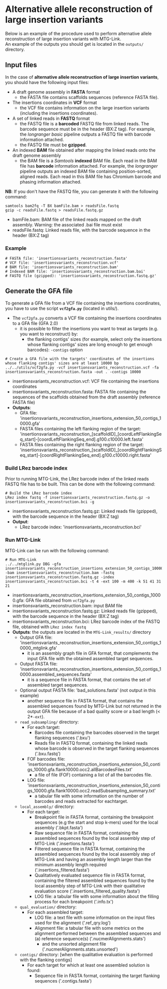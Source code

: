 # Alternative allele reconstruction of large insertion variants

Below is an example of the procedure used to perform alternative allele reconstruction of large insertion variants with MTG-Link.  
An example of the outputs you should get is located in the `outputs/` directory.

## Input files

In the case of **alternative allele reconstruction of large insertion variants**, you should have the following input files:
* A draft genome assembly in **FASTA** format
    * the FASTA file contains scaffolds sequences (reference FASTA file).
* The insertions coordinates in **VCF** format
    * the VCF file contains information on the large insertion variants (including the insertions coordinates).
* A set of linked reads in **FASTQ** format
    * the FASTQ file is a **barcoded** FASTQ file from linked reads. The barcode sequence must be in the header (BX:Z tag). For example, the *longranger basic* pipeline outputs a FASTQ file with barcode information attached.
    * the FASTQ file must be **gzipped**.
* An indexed **BAM** file obtained after mapping the linked reads onto the draft genome assembly
    * the BAM file is a *Samtools* **indexed** BAM file. Each read in the BAM file has **barcode** information attached. For example, the *longranger* pipeline outputs an indexed BAM file containing position-sorted, aligned reads. Each read in this BAM file has Chromium barcode and phasing information attached.

**NB**: If you don't have the FASTQ file, you can generate it with the following command:
```
samtools bam2fq -T BX bamFile.bam > readsFile.fastq
gzip -c readsFile.fastq > readsFile.fastq.gz
```
* bamFile.bam: BAM file of the linked reads mapped on the draft assembly. Warning: the associated .bai file must exist
* readsFile.fastq: Linked reads file, with the barcode sequence in the header (BX:Z tag)

### Example

```
# FASTA file: 'insertionsvariants_reconstruction.fasta'
# VCF file: 'insertionsvariants_reconstruction.vcf'
# BAM file: 'insertionsvariants_reconstruction.bam'
# Indexed BAM file: 'insertionsvariants_reconstruction.bam.bai'
# FASTQ file (gzipped): 'insertionsvariants_reconstruction.fastq.gz'
```

## Generate the GFA file

To generate a GFA file from a VCF file containing the insertions coordinates, you have to use the script **`vcf2gfa.py`** (located in utils/).
* The `vcf2gfa.py` converts a VCF file containing the insertions coordinates to a GFA file (GFA 2.0)
    * it is possible to filter the insertions you want to treat as targets (e.g. you want to reconstruct) by:
        * the flanking contigs' sizes (for example, select only the insertions whose flanking contigs' sizes are long enough to get enough barcodes): `-contigs` option
```
# Create a GFA file with the targets' coordinates of the insertions whose flanking contigs' sizes are at least 10000 bp
../../utils/vcf2gfa.py -vcf insertionsvariants_reconstruction.vcf -fa insertionsvariants_reconstruction.fasta -out . -contigs 10000
```
* insertionsvariants_reconstruction.vcf: VCF file containing the insertions coordinates
* insertionsvariants_reconstruction.fasta: FASTA file containing the sequences of the scaffolds obtained from the draft assembly (reference FASTA file)
* **Outputs**: 
    * GFA file: 'insertionsvariants_reconstruction_insertions_extension_50_contigs_10000.gfa'
    * FASTA files containing the left flanking region of the target: 'insertionsvariants_reconstruction_[scaffoldID]_[coordLeftFlankingSeq_start]-[coordLeftFlankingSeq_end].g100.c10000.left.fasta'
    * FASTA files containing the right flanking region of the target: 'insertionsvariants_reconstruction_[scaffoldID]_[coordRightFlankingSeq_start]-[coordRightFlankingSeq_end].g100.c10000.right.fasta'

### Build LRez barcode index

Prior to running MTG-Link, the LRez barcode index of the linked reads FASTQ file has to be built. This can be done with the following command:
```
# Build the LRez barcode index
LRez index fastq -f insertionsvariants_reconstruction.fastq.gz -o insertionsvariants_reconstruction.bci -g
```
* insertionsvariants_reconstruction.fastq.gz: Linked reads file (gzipped), with the barcode sequence in the header (BX:Z tag)
* **Output**:
    * LRez barcode index: 'insertionsvariants_reconstruction.bci'

### Run MTG-Link

MTG-Link can be run with the following command:  
```
# Run MTG-Link
../../mtglink.py DBG -gfa insertionsvariants_reconstruction_insertions_extension_50_contigs_10000.gfa -bam insertionsvariants_reconstruction.bam -fastq insertionsvariants_reconstruction.fastq.gz -index insertionsvariants_reconstruction.bci -t 4 -ext 100 -m 400 -k 51 41 31 21
```
* insertionsvariants_reconstruction_insertions_extension_50_contigs_10000.gfa: GFA file obtained from `vcf2gfa.py`
* insertionsvariants_reconstruction.bam: input BAM file
* insertionsvariants_reconstruction.fastq.gz: Linked reads file (gzipped), with the barcode sequence in the header (BX:Z tag)
* insertionsvariants_reconstruction.bci: LRez barcode index of the FASTQ file, obtained with `LRez index fastq`
* **Outputs**: the outputs are located in the `MTG-Link_results/` directory
    * Output GFA file: 'insertionsvariants_reconstruction_insertions_extension_50_contigs_10000_mtglink.gfa'
        * it is an assembly graph file in GFA format, that complements the input GFA file with the obtained assembled target sequences.
    * Output FASTA file: 'insertionsvariants_reconstruction_insertions_extension_50_contigs_10000.assembled_sequences.fasta'
        * it is a sequence file in FASTA format, that contains the set of assembled target sequences.
    * Optional output FASTA file: 'bad_solutions.fasta' (not output in this example)
        * another sequence file in FASTA format, that contains the assembled sequences found by MTG-Link but not returned in the output GFA file because of a bad quality score or a bad length (< 2*`-ext`).
    * `read_subsampling/` directory:
        * For each target:
            * Barcodes file containing the barcodes observed in the target flanking sequences ('.bxu')
            * Reads file in FASTQ format, containing the linked reads whose barcode is observed in the target flanking sequences ('.bxu.fastq')
        * FOF barcodes file: 'insertionsvariants_reconstruction_insertions_extension_50_contigs_10000.gfa.flank10000.occ2.allBarcodesFiles.txt'
            * a file of file (FOF) containing a list of all the barcodes file. 
        * LOG file: 'insertionsvariants_reconstruction_insertions_extension_50_contigs_10000.gfa.flank10000.occ2.readSubsampling_summary.txt'
            * a tabular file with some information on the number of barcodes and reads extracted for eachtarget.
    * `local_assembly/` directory:
        * For each target:
            * Breakpoint file in FASTA format, containing the breakpoint sequences (e.g the start and stop k-mers) used for the local assembly ('.bkpt.fasta')
            * Raw sequence file in FASTA format, containing the assembled sequences found by the local assembly step of MTG-Link ('.insertions.fasta')
            * Filtered sequence file in FASTA format, containing the assembled sequences found by the local assembly step of MTG-Link and having an assembly length larger than the minimum assembly length required ('.insertions_filtered.fasta')
            * Qualitatively evaluated sequence file in FASTA format, containing the filtered assembled sequences found by the local assembly step of MTG-Link with their qualitative evaluation score ('.insertions_filtered_quality.fasta')
            * LOG file: a tabular file with some information about the filling process for each breakpoint ('.info.tx')
    * `qual_evaluation/` directory:
        * For each assembled target:
            * LOG file: a text file with some information on the input files used for the alignment ('.ref_qry.log')
            * Alignment file: a tabular file with some metrics on the alignment performed between the assembled sequences and (a) reference sequence(s) ('.nucmerAlignments.stats')
                * and the unsorted alignment file ('.nucmerAlignments.stats.unsorted')
    * `contigs/` directory: [when the qualitative evaluation is performed with the flanking contigs]
        * For each target for which at least one assembled solution is found:
            * Sequence file in FASTA format, containing the target flanking sequences ('.contigs.fasta')

